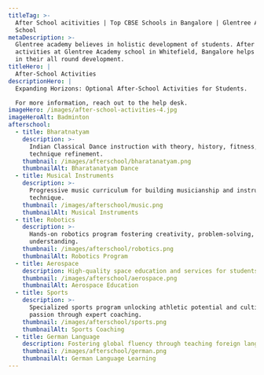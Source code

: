 ```yaml
---
titleTag: >-
  After School acitivities | Top CBSE Schools in Bangalore | Glentree Academy
  School
metaDescription: >-
  Glentree academy believes in holistic development of students. After school
  activities at Glentree Academy school in Whitefield, Bangalore helps students
  in their all round development.
titleHero: |
  After-School Activities
descriptionHero: |
  Expanding Horizons: Optional After-School Activities for Students.

  For more information, reach out to the help desk.
imageHero: /images/after-school-activities-4.jpg
imageHeroAlt: Badminton
afterschool:
  - title: Bharatnatyam
    description: >-
      Indian Classical Dance instruction with theory, history, fitness, and
      technique refinement.
    thumbnail: /images/afterschool/bharatanatyam.png
    thumbnailAlt: Bharatanatyam Dance
  - title: Musical Instruments
    description: >-
      Progressive music curriculum for building musicianship and instrument
      technique.
    thumbnail: /images/afterschool/music.png
    thumbnailAlt: Musical Instruments
  - title: Robotics
    description: >-
      Hands-on robotics program fostering creativity, problem-solving, and STEM
      understanding.
    thumbnail: /images/afterschool/robotics.png
    thumbnailAlt: Robotics Program
  - title: Aerospace
    description: High-quality space education and services for students.
    thumbnail: /images/afterschool/aerospace.png
    thumbnailAlt: Aerospace Education
  - title: Sports
    description: >-
      Specialized sports program unlocking athletic potential and cultivating
      passion through expert coaching.
    thumbnail: /images/afterschool/sports.png
    thumbnailAlt: Sports Coaching
  - title: German Language
    description: Fostering global fluency through teaching foreign languages.
    thumbnail: /images/afterschool/german.png
    thumbnailAlt: German Language Learning
---
```



